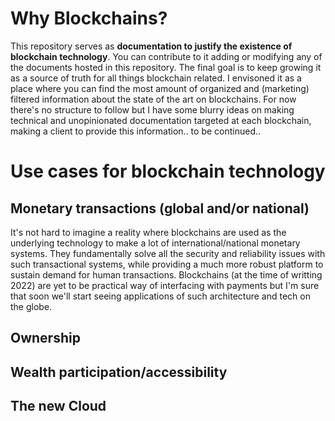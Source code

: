 # Why Blockchains?

This repository serves as **documentation to justify the existence of blockchain technology**. You can contribute to it adding or modifying any of the documents hosted in this repository. The final goal is to keep growing it as a source of truth for all things blockchain related. I envisoned it as a place where you can find the most amount of organized and (marketing) filtered information about the state of the art on blockchains. For now there's no structure to follow but I have some blurry ideas on making technical and unopinionated documentation targeted at each blockchain, making a client to provide this information.. to be continued..

# Use cases for blockchain technology

## Monetary transactions (global and/or national)

It's not hard to imagine a reality where blockchains are used as the underlying technology to make a lot of international/national monetary systems. They fundamentally solve all the security and reliability issues with such transactional systems, while providing a much more robust platform to sustain demand for human transactions. Blockchains (at the time of writting 2022) are yet to be practical way of interfacing with payments but I'm sure that soon we'll start seeing applications of such architecture and tech on the globe.

## Ownership

## Wealth participation/accessibility

## The new Cloud
